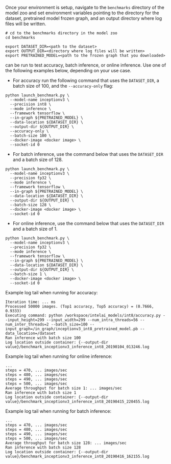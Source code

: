 <!-- 50. Launch benchmark instructions -->
Once your environment is setup, navigate to the `benchmarks` directory of
the model zoo and set environment variables pointing to the directory for the
dataset, pretrained model frozen graph, and an output directory where log
files will be written.

```
# cd to the benchmarks directory in the model zoo
cd benchmarks

export DATASET_DIR=<path to the dataset>
export OUTPUT_DIR=<directory where log files will be written>
export PRETRAINED_MODEL=<path to the frozen graph that you downloaded>
```

<model name> <precision> <mode> can be run to test accuracy, batch inference, or online inference.
Use one of the following examples below, depending on your use case.

* For accuracy run the following command that uses the `DATASET_DIR`, a batch
  size of 100, and the `--accuracy-only` flag:
  
```
python launch_benchmark.py \
  --model-name inceptionv3 \
  --precision int8 \
  --mode inference \
  --framework tensorflow \
  --in-graph ${PRETRAINED_MODEL} \
  --data-location ${DATASET_DIR} \
  --output-dir ${OUTPUT_DIR} \
  --accuracy-only \
  --batch-size 100 \
  --docker-image <docker image> \
  --socket-id 0
```

* For batch inference, use the command below that uses the `DATASET_DIR` and a batch 
  size of 128.

```
python launch_benchmark.py \
  --model-name inceptionv3 \
  --precision fp32 \
  --mode inference \
  --framework tensorflow \
  --in-graph ${PRETRAINED_MODEL} \
  --data-location ${DATASET_DIR} \
  --output-dir ${OUTPUT_DIR} \
  --batch-size 128 \
  --docker-image <docker image> \
  --socket-id 0
```

* For online inference, use the command below that uses the `DATASET_DIR` and a batch 
  size of 1.
  
```
python launch_benchmark.py \
  --model-name inceptionv3 \
  --precision fp32 \
  --mode inference \
  --framework tensorflow \
  --in-graph ${PRETRAINED_MODEL} \
  --data-location ${DATASET_DIR} \
  --output-dir ${OUTPUT_DIR} \
  --batch-size 1 \
  --docker-image <docker image> \
  --socket-id 0
```

Example log tail when running for accuracy:

```
Iteration time: ... ms
Processed 50000 images. (Top1 accuracy, Top5 accuracy) = (0.7666, 0.9333)
Executing command: python /workspace/intelai_models/int8/accuracy.py --input_height=299 --input_width=299 --num_intra_threads=56 --num_inter_threads=2 --batch_size=100 --input_graph=/in_graph/inceptionv3_int8_pretrained_model.pb --data_location=/dataset
Ran inference with batch size 100
Log location outside container: {--output-dir value}/benchmark_inceptionv3_inference_int8_20190104_013246.log
```

Example log tail when running for online inference:

```
...
steps = 470, ... images/sec
steps = 480, ... images/sec
steps = 490, ... images/sec
steps = 500, ... images/sec
Average throughput for batch size 1: ... images/sec
Ran inference with batch size 1
Log location outside container: {--output-dir value}/benchmark_inceptionv3_inference_int8_20190415_220455.log
```

Example log tail when running for batch inference:

```
...
steps = 470, ... images/sec
steps = 480, ... images/sec
steps = 490, ... images/sec
steps = 500, ... images/sec
Average throughput for batch size 128: ... images/sec
Ran inference with batch size 128
Log location outside container: {--output-dir value}/benchmark_inceptionv3_inference_int8_20190416_162155.log
```
